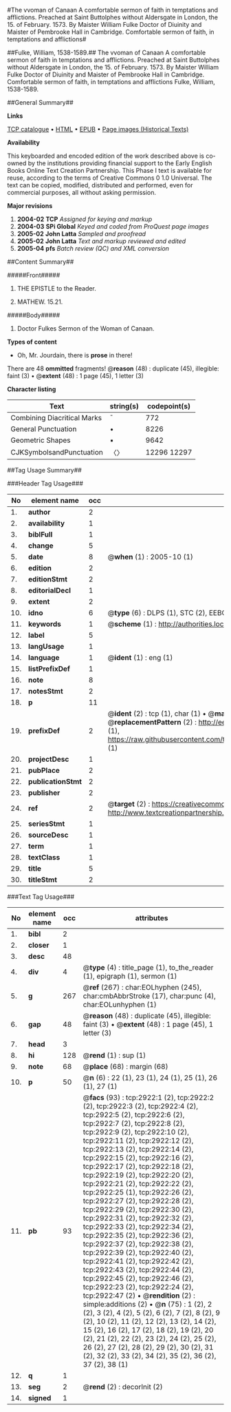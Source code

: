 #The vvoman of Canaan A comfortable sermon of faith in temptations and afflictions. Preached at Saint Buttolphes without Aldersgate in London, the 15. of February. 1573. By Maister William Fulke Doctor of Diuinity and Maister of Pembrooke Hall in Cambridge. Comfortable sermon of faith, in temptations and afflictions#

##Fulke, William, 1538-1589.##
The vvoman of Canaan A comfortable sermon of faith in temptations and afflictions. Preached at Saint Buttolphes without Aldersgate in London, the 15. of February. 1573. By Maister William Fulke Doctor of Diuinity and Maister of Pembrooke Hall in Cambridge.
Comfortable sermon of faith, in temptations and afflictions
Fulke, William, 1538-1589.

##General Summary##

**Links**

[TCP catalogue](http://www.ota.ox.ac.uk/tcp/)  • 
[HTML](http://tei.it.ox.ac.uk/tcp/Texts-HTML/free/A01/A01303.html)  • 
[EPUB](http://tei.it.ox.ac.uk/tcp/Texts-EPUB/free/A01/A01303.epub) • 
[Page images (Historical Texts)](https://data.historicaltexts.jisc.ac.uk/view?pubId=eebo-99838540e&pageId=eebo-99838540e-2922-1)

**Availability**

This keyboarded and encoded edition of the
	       work described above is co-owned by the institutions
	       providing financial support to the Early English Books
	       Online Text Creation Partnership. This Phase I text is
	       available for reuse, according to the terms of Creative
	       Commons 0 1.0 Universal. The text can be copied,
	       modified, distributed and performed, even for
	       commercial purposes, all without asking permission.

**Major revisions**

1. __2004-02__ __TCP__ *Assigned for keying and markup*
1. __2004-03__ __SPi Global__ *Keyed and coded from ProQuest page images*
1. __2005-02__ __John Latta__ *Sampled and proofread*
1. __2005-02__ __John Latta__ *Text and markup reviewed and edited*
1. __2005-04__ __pfs__ *Batch review (QC) and XML conversion*

##Content Summary##

#####Front#####

1. THE EPISTLE to the Reader.

1. MATHEW. 15.21.

#####Body#####

1. Doctor Fulkes Sermon of the Woman of Canaan.

**Types of content**

  * Oh, Mr. Jourdain, there is **prose** in there!

There are 48 **ommitted** fragments! 
 @__reason__ (48) : duplicate (45), illegible: faint (3)  •  @__extent__ (48) : 1 page (45), 1 letter (3)

**Character listing**


|Text|string(s)|codepoint(s)|
|---|---|---|
|Combining             Diacritical Marks|̄|772|
|General Punctuation|•|8226|
|Geometric Shapes|▪|9642|
|CJKSymbolsandPunctuation|〈〉|12296 12297|

##Tag Usage Summary##

###Header Tag Usage###

|No|element name|occ|attributes|
|---|---|---|---|
|1.|__author__|2||
|2.|__availability__|1||
|3.|__biblFull__|1||
|4.|__change__|5||
|5.|__date__|8| @__when__ (1) : 2005-10 (1)|
|6.|__edition__|2||
|7.|__editionStmt__|2||
|8.|__editorialDecl__|1||
|9.|__extent__|2||
|10.|__idno__|6| @__type__ (6) : DLPS (1), STC (2), EEBO-CITATION (1), PROQUEST (1), VID (1)|
|11.|__keywords__|1| @__scheme__ (1) : http://authorities.loc.gov/ (1)|
|12.|__label__|5||
|13.|__langUsage__|1||
|14.|__language__|1| @__ident__ (1) : eng (1)|
|15.|__listPrefixDef__|1||
|16.|__note__|8||
|17.|__notesStmt__|2||
|18.|__p__|11||
|19.|__prefixDef__|2| @__ident__ (2) : tcp (1), char (1)  •  @__matchPattern__ (2) : ([0-9\-]+):([0-9IVX]+) (1), (.+) (1)  •  @__replacementPattern__ (2) : http://eebo.chadwyck.com/downloadtiff?vid=$1&page=$2 (1), https://raw.githubusercontent.com/textcreationpartnership/Texts/master/tcpchars.xml#$1 (1)|
|20.|__projectDesc__|1||
|21.|__pubPlace__|2||
|22.|__publicationStmt__|2||
|23.|__publisher__|2||
|24.|__ref__|2| @__target__ (2) : https://creativecommons.org/publicdomain/zero/1.0/ (1), http://www.textcreationpartnership.org/docs/. (1)|
|25.|__seriesStmt__|1||
|26.|__sourceDesc__|1||
|27.|__term__|1||
|28.|__textClass__|1||
|29.|__title__|5||
|30.|__titleStmt__|2||


###Text Tag Usage###

|No|element name|occ|attributes|
|---|---|---|---|
|1.|__bibl__|2||
|2.|__closer__|1||
|3.|__desc__|48||
|4.|__div__|4| @__type__ (4) : title_page (1), to_the_reader (1), epigraph (1), sermon (1)|
|5.|__g__|267| @__ref__ (267) : char:EOLhyphen (245), char:cmbAbbrStroke (17), char:punc (4), char:EOLunhyphen (1)|
|6.|__gap__|48| @__reason__ (48) : duplicate (45), illegible: faint (3)  •  @__extent__ (48) : 1 page (45), 1 letter (3)|
|7.|__head__|3||
|8.|__hi__|128| @__rend__ (1) : sup (1)|
|9.|__note__|68| @__place__ (68) : margin (68)|
|10.|__p__|50| @__n__ (6) : 22 (1), 23 (1), 24 (1), 25 (1), 26 (1), 27 (1)|
|11.|__pb__|93| @__facs__ (93) : tcp:2922:1 (2), tcp:2922:2 (2), tcp:2922:3 (2), tcp:2922:4 (2), tcp:2922:5 (2), tcp:2922:6 (2), tcp:2922:7 (2), tcp:2922:8 (2), tcp:2922:9 (2), tcp:2922:10 (2), tcp:2922:11 (2), tcp:2922:12 (2), tcp:2922:13 (2), tcp:2922:14 (2), tcp:2922:15 (2), tcp:2922:16 (2), tcp:2922:17 (2), tcp:2922:18 (2), tcp:2922:19 (2), tcp:2922:20 (2), tcp:2922:21 (2), tcp:2922:22 (2), tcp:2922:25 (1), tcp:2922:26 (2), tcp:2922:27 (2), tcp:2922:28 (2), tcp:2922:29 (2), tcp:2922:30 (2), tcp:2922:31 (2), tcp:2922:32 (2), tcp:2922:33 (2), tcp:2922:34 (2), tcp:2922:35 (2), tcp:2922:36 (2), tcp:2922:37 (2), tcp:2922:38 (2), tcp:2922:39 (2), tcp:2922:40 (2), tcp:2922:41 (2), tcp:2922:42 (2), tcp:2922:43 (2), tcp:2922:44 (2), tcp:2922:45 (2), tcp:2922:46 (2), tcp:2922:23 (2), tcp:2922:24 (2), tcp:2922:47 (2)  •  @__rendition__ (2) : simple:additions (2)  •  @__n__ (75) : 1 (2), 2 (2), 3 (2), 4 (2), 5 (2), 6 (2), 7 (2), 8 (2), 9 (2), 10 (2), 11 (2), 12 (2), 13 (2), 14 (2), 15 (2), 16 (2), 17 (2), 18 (2), 19 (2), 20 (2), 21 (2), 22 (2), 23 (2), 24 (2), 25 (2), 26 (2), 27 (2), 28 (2), 29 (2), 30 (2), 31 (2), 32 (2), 33 (2), 34 (2), 35 (2), 36 (2), 37 (2), 38 (1)|
|12.|__q__|1||
|13.|__seg__|2| @__rend__ (2) : decorInit (2)|
|14.|__signed__|1||

